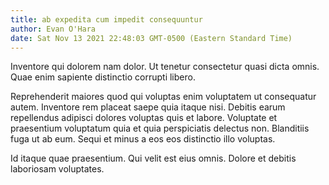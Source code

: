 ```yaml
---
title: ab expedita cum impedit consequuntur
author: Evan O'Hara
date: Sat Nov 13 2021 22:48:03 GMT-0500 (Eastern Standard Time)
---
```

Inventore qui dolorem nam dolor. Ut tenetur consectetur quasi dicta omnis. Quae enim sapiente distinctio corrupti libero.

 Reprehenderit maiores quod qui voluptas enim voluptatem ut consequatur autem. Inventore rem placeat saepe quia itaque nisi. Debitis earum repellendus adipisci dolores voluptas quis et labore. Voluptate et praesentium voluptatum quia et quia perspiciatis delectus non. Blanditiis fuga ut ab eum. Sequi et minus a eos eos distinctio illo voluptas.

 Id itaque quae praesentium. Qui velit est eius omnis. Dolore et debitis laboriosam voluptates.